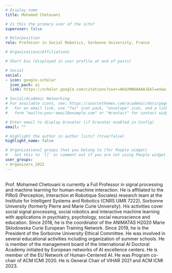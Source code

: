 ```yaml
---
# Display name
title: Mohamed Chetouani

# Is this the primary user of the site?
superuser: false

# Role/position
role: Professor in Social Robotics, Sorbonne University, France

# Organizations/Affiliations

# Short bio (displayed in user profile at end of posts)

# Social
social: 
- icon: google-scholar
  icon_pack: ai
  link: https://scholar.google.com/citations?user=AKdzMWUAAAAJ&hl=en&oi=ao

# Social/Academic Networking
# For available icons, see: https://sourcethemes.com/academic/docs/page-builder/#icons
#   For an email link, use "fas" icon pack, "envelope" icon, and a link in the
#   form "mailto:your-email@example.com" or "#contact" for contact widget.

# Enter email to display Gravatar (if Gravatar enabled in Config)
email: ""

# Highlight the author in author lists? (true/false)
highlight_name: false

# Organizational groups that you belong to (for People widget)
#   Set this to `[]` or comment out if you are not using People widget.
user_groups:
- Organizers_2022
---
```

<br/>
Prof. Mohamed Chetouani is currently a Full Professor in signal processing and machine learning for human-machine interaction. He is affiliated to the PIRoS (Perception, Interaction et Robotique Sociales) research team at the Institute for Intelligent Systems and Robotics (CNRS UMR 7222), Sorbonne University (formerly Pierre and Marie Curie University). His activities cover social signal processing, social robotics and interactive machine learning with applications in psychiatry, psychology, social neuroscience and education. Since 2018, he is the coordinator of the ANIMATAS  H2020 Marie Sklodowska Curie European Training Network. Since 2019, he is the President of the Sorbonne University Ethical Committee. He was involved in several educational activities including organization of summer schools. He is member of the management board of the International AI Doctoral Academy initiated by European networks of AI excellence centers. He is member of the EU Network of Human-Centered AI. He was Program co-chair of ACM ICMI 2020. He is General Chair of VIHAR 2021 and ACM ICMI 2023.
